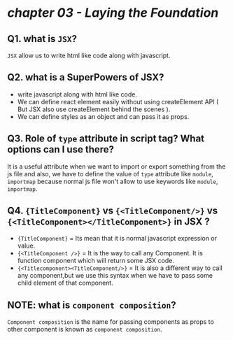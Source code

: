 # _chapter 03 - Laying the Foundation_

## Q1. what is `JSX`?
`JSX` allow us to write html like code along with javascript.

## Q2. what is a SuperPowers of JSX?
- write javascript along with html like code. 
- We can define react element easily without using createElement API ( But JSX also use createElement behind the scenes ). 
- We can define styles as an object and can pass it as props.

## Q3. Role of `type` attribute in script tag? What options can I use there?
It is a useful attribute when we want to import or export something from the js file and also, we have to define the value of `type` attribute like `module`, `importmap` because normal js file won't allow to use keywords like `module`, `importmap`.

## Q4. `{TitleComponent}` vs `{<TitleComponent/>}` vs `{<TitleComponent></TitleComponent>}` in JSX ?
- `{TitleComponent}` = Its mean that it is normal javascript expression or value.
- `{<TitleComponent />}` = It is the way to call any Component. It is function component which will return some JSX code.
- `{<Titlecomponent><TitleComponent/>}` = It is also a different way to call any component,but we use this syntax when we have to pass some child element of that component.

## NOTE: what is `component composition`? 
`Component composition` is the name for passing components as props to other component is known as `component composition`.
